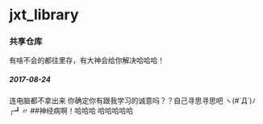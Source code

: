 # jxt_library

### 共享仓库

有啥不会的都往里存，有大神会给你解决哈哈哈！

##### 2017-08-24
连电脑都不拿出来 你确定你有跟我学习的诚意吗？？自己寻思寻思吧  ヽ(#`Д´)ﾉ┌┛〃
##神经病啊！哈哈哈
哈哈哈哈哈